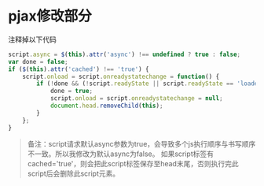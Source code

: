 # pjax修改部分

注释掉以下代码
```javascript
script.async = $(this).attr('async') !== undefined ? true : false;
var done = false;
if ($(this).attr('cached') !== 'true') {
	script.onload = script.onreadystatechange = function() {
		if (!done && (!script.readyState || script.readyState == 'loaded' || script.readyState == 'complete')){
			done = true;
			script.onload = script.onreadystatechange = null;
			document.head.removeChild(this);
		}
	};
}
```

> 备注：script请求默认async参数为true，会导致多个js执行顺序与书写顺序不一致。所以我修改为默认async为false。
> 如果script标签有cached='true'，则会把此script标签保存至head末尾，否则执行完此script后会删除此script元素。